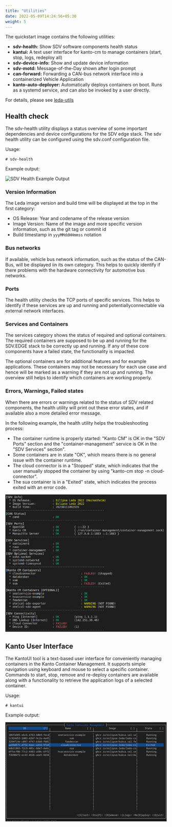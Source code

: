 ```yaml
---
title: "Utilities"
date: 2022-05-09T14:24:56+05:30
weight: 5
---
```


The quickstart image contains the following utilities:

- **sdv-health:** Show SDV software components health status
- **kantui:** A text user interface for kanto-cm to manage containers (start, stop, logs, redeploy all)
- **sdv-device-info:** Show and update device information
- **sdv-motd:** Message-of-the-Day shown after login prompt
- **can-forward:** Forwarding a CAN-bus network interface into a containerized Vehicle Application
- **kanto-auto-deployer:** Automatically deploys containers on boot. Runs as a systemd service, and can also be invoked by a user directly.

For details, please see [leda-utils](https://github.com/eclipse-leda/leda-utils/)

## Health check

The sdv-health utility displays a status overview of some important dependencies and device configurations for the SDV edge stack. The sdv health utility can be configured using the sdv.conf configuration file.

Usage:

    # sdv-health

Example output:

![SDV Health Example Output](https://raw.githubusercontent.com/eclipse-leda/leda-utils/main/assets/sdv-health.png)

### Version Information

The Leda image version and build time will be displayed at the top in the first category:

- OS Release: Year and codename of the release version
- Image Version: Name of the image and more specific version information, such as the git tag or commit id
- Build timestamp in `yyyMMddHHmmss` notation

### Bus networks

If available, vehicle bus network information, such as the status of the CAN-Bus, will be displayed iin its own category. This helps to quickly identify if there problems with the hardware connectivity for automotive bus networks.

### Ports

The health utility checks the TCP ports of specific services. This helps to identify if these services are up and running and potentiallyconnectable via external network interfaces.

### Services and Containers

The services category shows the status of required and optional containers. The required containers are supposed to be up and running for the SDV.EDGE stack to be correctly up and running. If any of these core components have a failed state, the functionality is impacted.

The optional containers are for additional features and for example applications. These containers may not be necessary for each use case and hence will be marked as a warning if they are not up and running. The overview still helps to identify which containers are working properly.

### Errors, Warnings, Failed states

When there are errors or warnings related to the status of SDV related components, the health utility will print out these error states, and if available also a more detailed error message.

In the following example, the health utility helps the troubleshooting process:

- The container runtime is properly started: "Kanto CM" is OK in the "SDV Ports" section and the "container-management" service is OK in the "SDV Services" section".
- Some containers are in state "OK", which means there is no general issue with the container runtime.
- The cloud connector is in a "Stopped" state, which indicates that the user manually stopped the container by using "kanto-cm stop -n cloud-connector".
- The sua container is in a "Exited" state, which indicates the process exited with an error code.

![SDV Health Example Errors](sdv-health-example-errors2.png)

## Kanto User Interface

The KantoUI tool is a text-based user interface for conveniently managing containers in the Kanto Container Management. It supports simple navigation using keyboard and mouse to select a specific container. Commands to start, stop, remove and re-deploy containers are available along with a functionality to retrieve the application logs of a selected container.

Usage:

    # kantui

Example output:

![KantoUI](kantui-large.png)
